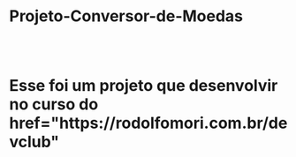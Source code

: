 # Projeto-Conversor-de-Moedas
<br>
<br>
<h1>Esse foi um projeto que desenvolvir no curso do <a>href="https://rodolfomori.com.br/devclub"</a></h1>
